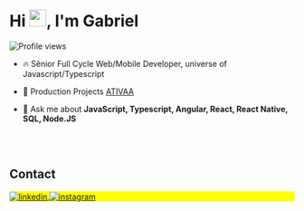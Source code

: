 
<h1 align="left">Hi <img src="https://raw.githubusercontent.com/kaueMarques/kaueMarques/master/hi.gif" height="30px">, I'm Gabriel</h1>
<p align="left"> <img src="https://komarev.com/ghpvc/?username=maykbrito&color=yellow" alt="Profile views" /> </p>

- 🔥 Sênior Full Cycle Web/Mobile Developer, universe of Javascript/Typescript

- 🔭 Production Projects [ATIVAA](https://github.com/sosferidasmedicas)

- 💬 Ask me about **JavaScript, Typescript, Angular, React, React Native, SQL, Node.JS**

<!--

<br><br>

## 🛠 &nbsp;Tech Stack

![JavaScript](https://img.shields.io/badge/-JavaScript-05122A?style=flat&logo=javascript)&nbsp;
![Node.js](https://img.shields.io/badge/-Node.js-05122A?style=flat&logo=node.js)&nbsp;
![HTML](https://img.shields.io/badge/-HTML-05122A?style=flat&logo=HTML5)&nbsp;
![CSS](https://img.shields.io/badge/-CSS-05122A?style=flat&logo=CSS3&logoColor=1572B6)&nbsp;
![Angular](https://img.shields.io/badge/-Angular-05122A?style=flat&logo=Angular)&nbsp;
![React](https://img.shields.io/badge/-React-05122A?style=flat&logo=react)&nbsp;
![Git](https://img.shields.io/badge/-Git-05122A?style=flat&logo=git)&nbsp;
![GitHub](https://img.shields.io/badge/-GitHub-05122A?style=flat&logo=github)&nbsp;
![Markdown](https://img.shields.io/badge/-Markdown-05122A?style=flat&logo=markdown)&nbsp;
![Visual Studio Code](https://img.shields.io/badge/-Visual%20Studio%20Code-05122A?style=flat&logo=visual-studio-code&logoColor=007ACC)&nbsp;



<br><br>

## ⚙️ &nbsp;GitHub Analytics


-->

<br><br>

## Contact

<p align="left" style="background:yellow">
<a href="https://www.linkedin.com/in/joao-gabriel-fuschilo-faria-7a1a37115/" target="_blank">
  <img align="center" src="https://img.shields.io/badge/-Gabrielfusf-05122A?style=flat&logo=linkedin" alt="linkedin"/>
</a>
<a href="https://instagram.com/cybergabrielfusf" target="_blank">
 <img align="center" src="https://img.shields.io/badge/-Gabrielfusf-05122A?style=flat&logo=instagram" alt="instagram"/>
</a>
</p>

<!--



**Gabrielfusf/Gabrielfusf** is a ✨ _special_ ✨ repository because its `README.md` (this file) appears on your GitHub profile.

Here are some ideas to get you started:

- 🔭 I’m currently working on ...
- 🌱 I’m currently learning ...
- 👯 I’m looking to collaborate on ...
- 🤔 I’m looking for help with ...
- 💬 Ask me about ...
- 📫 How to reach me: ...
- 😄 Pronouns: ...
- ⚡ Fun fact: ...
-->
